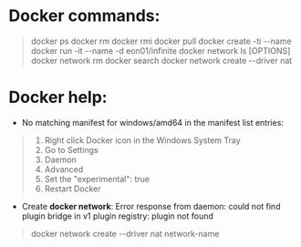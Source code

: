 # Docker commands:
> docker ps
> docker rm
> docker rmi
> docker pull <image-name>
> docker create -ti <image-name> --name <container-name>
> docker run -it --name <container-name> -d eon01/infinite
> docker network ls [OPTIONS]
> docker network rm <network-name>
> docker search <image-name>
> docker network create --driver nat <network-name>

# Docker help:
- No matching manifest for windows/amd64 in the manifest list entries:
> 1. Right click Docker icon in the Windows System Tray
> 2. Go to Settings
> 3. Daemon
> 4. Advanced
> 5. Set the "experimental": true
> 6. Restart Docker

- Create **docker network**:
Error response from daemon: could not find plugin bridge in v1 plugin registry: plugin not found

> docker network create --driver nat network-name

